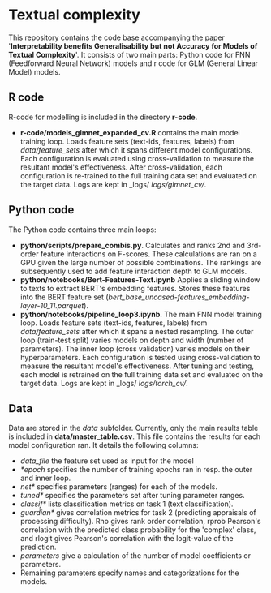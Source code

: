 # Textual complexity
This repository contains the code base accompanying the paper '__Interpretability benefits Generalisability but not
Accuracy for Models of Textual Complexity__'. 
It consists of two main parts: Python code for FNN (Feedforward Neural Network) models and r code for GLM (General Linear Model) models.

## R code
R-code for modelling is included in the directory __r-code__. 
* __r-code/models_glmnet_expanded_cv.R__ contains the main model training loop. Loads feature sets (text-ids, features, labels) from _data/feature_sets_ after which it spans different model configurations. Each configuration is evaluated using cross-validation to measure the resultant model's effectiveness. After cross-validation, each configuration is re-trained to the full training data set and evaluated on the target data. Logs are kept in _logs/ _logs/glmnet_cv/_.    

## Python code
The Python code contains three main loops:
* __python/scripts/prepare_combis.py__. Calculates and ranks 2nd and 3rd-order feature interactions on F-scores. These calculations are ran on a GPU given the large number of possible combinations. The rankings are subsequently used to add feature interaction depth to GLM models.
* __python/notebooks/Bert-Features-Text.ipynb__ Applies a sliding window to texts to extract BERT's embedding features. Stores these features into the BERT feature set (_bert_base_uncased-features_embedding-layer-10_11.parquet_). 
* __python/notebooks/pipeline_loop3.ipynb__. The main FNN model training loop. Loads feature sets (text-ids, features, labels) from _data/feature_sets_ after which it spans a nested resampling. The outer loop (train-test split) varies models on depth and width (number of parameters). The inner loop (cross validation) varies models on their hyperparameters. Each configuration is tested using cross-validation to measure the resultant model's effectiveness. After tuning and testing, each model is retrained on the full training data set and evaluated on the target data. Logs are kept in _logs/ _logs/torch_cv/_. 

## Data
Data are stored in the _data_ subfolder. Currently, only the main results table is included in __data/master_table.csv__. This file contains the results for each model configuration ran. It details the following columns: 
* _data_file_ the feature set used as input for the model
* _*epoch_ specifies the number of training epochs ran in resp. the outer and inner loop.
* _net*_ specifies parameters (ranges) for each of the models. 
* _tuned*_ specifies the parameters set after tuning parameter ranges.
* _classif*_ lists classification metrics on task 1 (text classification).
* _guardian*_ gives correlation metrics for task 2 (predicting appraisals of processing difficulty). Rho gives rank order correlation, rprob Pearson's correlation with the predicted class probability for the 'complex' class, and rlogit gives Pearson's correlation with the logit-value of the prediction.
* _parameters_ give a calculation of the number of model coefficients or parameters.
* Remaining parameters specify names and categorizations for the models.
